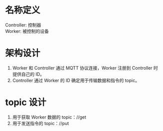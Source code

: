 # 名称定义 #

Controller: 控制器<br/>
Worker: 被控制的设备<br/>

# 架构设计 #

1. Worker 和 Controller 通过 MQTT 协议连接，Worker 注册到 Controller 时提供自己的 ID。<br/>
2. Controller 通过 Worker 的 ID 确定用于传输数据和指令的 topic。<br/>

# topic 设计 #

1. 用于获取 Worker 数据的 topic：<parent topic>/<worker id>/get<br/>
2. 用于发送指令的 topic：<parent topic>/<worker id>/put<br/>


